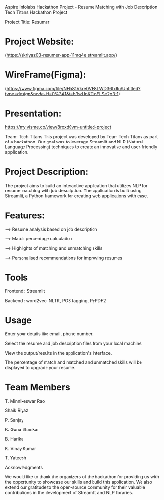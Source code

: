 
Aspire Infolabs Hackathon Project - Resume Matching with Job Description
Tech Titans Hackathon Project

Project Title: Resumer

# Project Website: 
(https://skriyaz03-resumer-app-11mq4e.streamlit.app/)

# WireFrame(Figma): 
(https://www.figma.com/file/NHh81Vkre0VE8LWD36txRu/Untitled?type=design&node-id=0%3A1&t=h3wUnKTioELSe2g3-1)

# Presentation: 
https://my.visme.co/view/8roxd0vm-untitled-project

Team: Tech Titans
This project was developed by Team Tech Titans as part of a hackathon. Our goal was to leverage Streamlit and NLP (Natural Language Processing) techniques to create an innovative and user-friendly application.

# Project Description:
The project aims to build an interactive application that utilizes NLP for resume matching with job description. The application is built using Streamlit, a Python framework for creating web applications with ease.

# Features:

--> Resume analysis based on job description

--> Match percentage calculation

--> Highlights of matching and unmatching skills 

--> Personalised recommendations for improving resumes

# Tools

Frontend : Streamlit

Backend : word2vec, NLTK, POS tagging, PyPDF2

# Usage
Enter your details like email, phone number.

Select the resume and job description files from your local machine.

View the output/results in the application's interface.

The percentage of match and matched and unmatched skills will be displayed to upgrade your resume.

# Team Members
T. Minnikeswar Rao 

Shaik Riyaz

P. Sanjay

K. Guna Shankar

B. Harika

K. Vinay Kumar

T. Yateesh

Acknowledgments

We would like to thank the organizers of the hackathon for providing us with the opportunity to showcase our skills and build this application. We also extend our gratitude to the open-source community for their valuable contributions in the development of Streamlit and NLP libraries.
